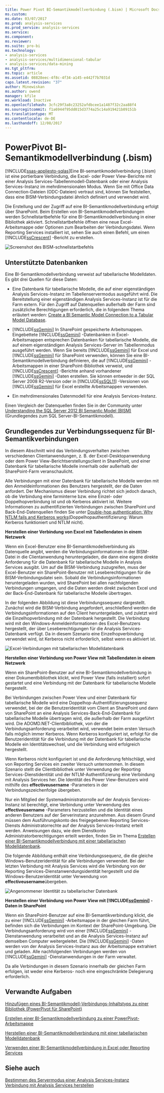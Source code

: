 ```yaml
---
title: Power Pivot BI-Semantikmodellverbindung (.bism) | Microsoft Docs
ms.custom: 
ms.date: 03/07/2017
ms.prod: analysis-services
ms.prod_service: analysis-services
ms.service: 
ms.component: 
ms.reviewer: 
ms.suite: pro-bi
ms.technology:
- analysis-services
- analysis-services/multidimensional-tabular
- analysis-services/data-mining
ms.tgt_pltfrm: 
ms.topic: article
ms.assetid: 08828eec-4f8c-4f34-a145-e442f7b7031d
caps.latest.revision: "37"
author: Minewiskan
ms.author: owend
manager: kfile
ms.workload: Inactive
ms.openlocfilehash: 3cfc29f3a8c23252afdbcee1a1487f32c2aa88f4
ms.sourcegitcommit: f1a6944f95dd015d3774a25c14a919421b09151b
ms.translationtype: MT
ms.contentlocale: de-DE
ms.lasthandoff: 12/08/2017
---
```

# <a name="power-pivot-bi-semantic-model-connection-bism"></a>PowerPivot BI-Semantikmodellverbindung (.bism)
[!INCLUDE[ssas-appliesto-sqlas](../../includes/ssas-appliesto-sqlas.md)]Eine BI-semantikmodellverbindung (.bism) ist eine portierbare Verbindung, die Excel- oder Power View-Berichte mit einer Analysis Services-Tabellenmodell-Datenbank oder einer Analysis Services-Instanz im mehrdimensionalen Modus. Wenn Sie mit Office Data Connection-Dateien (ODC-Dateien) vertraut sind, können Sie feststellen, dass eine BISM-Verbindungsdatei ähnlich definiert und verwendet wird.  
  
 Die Erstellung und der Zugriff auf eine BI-Semantikmodellverbindung erfolgt über SharePoint. Beim Erstellen von BI-Semantikmodellverbindungen werden Schnellstartbefehle für eine BI-Semantikmodellverbindung in einer Bibliothek aktiviert. Schnellstartbefehle öffnen eine neue Excel-Arbeitsmappe oder Optionen zum Bearbeiten der Verbindungsdatei. Wenn Reporting Services installiert ist, sehen Sie auch einen Befehl, um einen [!INCLUDE[ssCrescent](../../includes/sscrescent-md.md)] -Bericht zu erstellen.  
  
 ![Screenshot des BISM-schnellstartbefehls](../../analysis-services/power-pivot-sharepoint/media/ssas-bism-quicklaunch.gif "Screenshot des BISM-schnellstartbefehls")  
  
##  <a name="bkmk_prereq"></a> Unterstützte Datenbanken  
 Eine BI-Semantikmodellverbindung verweist auf tabellarische Modelldaten. Es gibt drei Quellen für diese Daten:  
  
-   Eine Datenbank für tabellarische Modelle, die auf einer eigenständigen Analysis Services-Instanz im Tabellenservermodus ausgeführt wird. Die Bereitstellung einer eigenständigen Analysis Services-Instanz ist für die Farm extern. Für den Zugriff auf Datenquellen außerhalb der Farm sind zusätzliche Berechtigungen erforderlich, die in folgendem Thema erläutert werden: [Create a BI Semantic Model Connection to a Tabular Model Database](../../analysis-services/power-pivot-sharepoint/create-a-bi-semantic-model-connection-to-a-tabular-model-database.md).  
  
-   [!INCLUDE[ssGemini](../../includes/ssgemini-md.md)] In SharePoint gespeicherte Arbeitsmappen. Eingebettete [!INCLUDE[ssGemini](../../includes/ssgemini-md.md)] -Datenbanken in Excel-Arbeitsmappen entsprechen Datenbanken für tabellarische Modelle, die auf einem eigenständigen Analysis Services-Server im Tabellenmodus ausgeführt werden. Wenn Sie bereits [!INCLUDE[ssGemini](../../includes/ssgemini-md.md)] für Excel und [!INCLUDE[ssGemini](../../includes/ssgemini-md.md)] für SharePoint verwenden, können Sie eine BI-Semantikmodellverbindung definieren, die auf [!INCLUDE[ssGemini](../../includes/ssgemini-md.md)] -Arbeitsmappen in einer SharePoint-Bibliothek verweist, und [!INCLUDE[ssCrescent](../../includes/sscrescent-md.md)] -Berichte anhand vorhandener [!INCLUDE[ssGemini](../../includes/ssgemini-md.md)] -Daten erstellen.  Sie können entweder in der SQL Server 2008 R2-Version oder in [!INCLUDE[ssSQL11](../../includes/sssql11-md.md)] -Versionen von [!INCLUDE[ssGemini](../../includes/ssgemini-md.md)] für Excel erstellte Arbeitsmappen verwenden.  
  
-   Ein mehrdimensionales Datenmodell für eine Analysis Services-Instanz.  
  
 Einen Vergleich der Datenquellen finden Sie in der Community unter [Understanding the SQL Server 2012 BI Semantic Model (BISM)](http://www.mssqltips.com/sqlservertip/2818/understanding-the-sql-server-2012-bi-semantic-model-bism/)(Grundlegendes zum SQL Server-BI-Semantikmodell).  
  
## <a name="understanding-the-connection-sequence-for-bi-semantic-connections"></a>Grundlegendes zur Verbindungssequenz für BI-Semantikverbindungen  
 In diesem Abschnitt wird das Verbindungsverhalten zwischen verschiedenen Clientanwendungen, z. B. der Excel-Desktopanwendung oder dem Power View-Berichtserstellungsclient in SharePoint, und einer Datenbank für tabellarische Modelle innerhalb oder außerhalb der SharePoint-Farm veranschaulicht.  
  
 Alle Verbindungen mit einer Datenbank für tabellarische Modelle werden mit den Anmeldeinformationen des Benutzers hergestellt, der die Daten anfordert. Der Mechanismus dieser Verbindung richtet sich jedoch danach, ob die Verbindung eine farminterne bzw. eine Einzel- oder Doppelhopverbindung ist und ob Kerberos aktiviert ist. Weitere Informationen zu authentifizierten Verbindungen zwischen SharePoint und Back-End-Datenquellen finden Sie unter [Double-hop authentication: Why NTLM fails and Kerberos works](http://go.microsoft.com/fwlink/?LinkId=237137)(Doppelhopauthentifizierung: Warum Kerberos funktioniert und NTLM nicht).  
  
 **Herstellen einer Verbindung von Excel mit Tabellendaten in einem Netzwerk**  
  
 Wenn ein Excel-Benutzer eine BI-Semantikmodellverbindung als Datenquelle angibt, werden die Verbindungsinformationen in der BISM-Datei in die Clientanwendung heruntergeladen, die dann eine eigene direkte Anforderung für die Datenbank für tabellarische Modelle in Analysis Services ausgibt. Um auf die BISM-Verbindung zuzugreifen, muss der Excel-Benutzer ein SharePoint-Benutzer mit Leseberechtigungen für die BISM-Verbindungsdatei sein. Sobald die Verbindungsinformationen heruntergeladen wurden, wird SharePoint bei allen nachfolgenden Verbindungen umgangen, und die Daten werden direkt zwischen Excel und der Back-End-Datenbank für tabellarische Modelle übertragen.  
  
 In der folgenden Abbildung ist diese Verbindungssequenz dargestellt. Zunächst wird die BISM-Verbindung angefordert, anschließend werden die Verbindungsinformationen auf den Client heruntergeladen, und zuletzt wird die Einzelhopverbindung mit der Datenbank hergestellt. Die Verbindung wird mit den Windows-Anmeldeinformationen des Excel-Benutzers hergestellt, der über Leseberechtigungen für die Analysis Services-Datenbank verfügt. Da in diesem Szenario eine Einzelhopverbindung verwendet wird, ist Kerberos nicht erforderlich, selbst wenn es aktiviert ist.  
  
 ![Excel-Verbindungen mit tabellarischen Modelldatenbank](../../analysis-services/power-pivot-sharepoint/media/ssas-powerpivotbismconnection-1.gif "Excel-Verbindungen mit tabellarischen Modelldatenbank")  
  
 **Herstellen einer Verbindung von Power View mit Tabellendaten in einem Netzwerk**  
  
 Wenn ein SharePoint-Benutzer auf eine BI-Semantikmodellverbindung in einer Dokumentbibliothek klickt, wird Power View (falls installiert) sofort gestartet und eine Verbindung mit der Datenbank für tabellarische Modelle hergestellt.  
  
 Bei Verbindungen zwischen Power View und einer Datenbank für tabellarische Modelle wird eine Doppelhop-Authentifizierungssequenz verwendet, bei der die Benutzeridentität vom Client an SharePoint und dann von SharePoint an eine Analysis Services-Back-End-Datenbank für tabellarische Modelle übertragen wird, die außerhalb der Farm ausgeführt wird. Die ADOMD.NET-Clientbibliothek, von der die Verbindungsanforderung verarbeitet wird, verwendet beim ersten Versuch falls möglich immer Kerberos. Wenn Kerberos konfiguriert ist, erfolgt für die Benutzeridentität für die Verbindung mit der Datenbank für tabellarische Modelle ein Identitätswechsel, und die Verbindung wird erfolgreich hergestellt.  
  
 Wenn Kerberos nicht konfiguriert ist und die Anforderung fehlschlägt, wird von Reporting Services ein zweiter Versuch unternommen. In diesem Szenario stellt die Clientbibliothek unter Verwendung der Reporting Services-Dienstidentität und der NTLM-Authentifizierung eine Verbindung mit Analysis Services her. Die Identität des Power View-Benutzers wird mithilfe des **effectiveusername** -Parameters in der Verbindungszeichenfolge übergeben.  
  
 Nur ein Mitglied der Systemadministratorrolle auf der Analysis Services-Instanz ist berechtigt, eine Verbindung unter Verwendung des **effectiveusername** -Parameters herzustellen und die Identität eines anderen Benutzers auf der Serverinstanz anzunehmen. Aus diesem Grund müssen dem Ausführungskonto des freigegebenen Reporting Services-Diensts Administratorrechte auf der Analysis Services-Instanz erteilt werden.  Anweisungen dazu, wie dem Dienstkonto Administratorberechtigungen erteilt werden, finden Sie im Thema [Erstellen einer BI-Semantikmodellverbindung mit einer tabellarischen Modelldatenbank](../../analysis-services/power-pivot-sharepoint/create-a-bi-semantic-model-connection-to-a-tabular-model-database.md).  
  
 Die folgende Abbildung enthält eine Verbindungssequenz, die die gleiche Windows-Benutzeridentität für alle Verbindungen verwendet. Bei der letzten Verbindung mit Analysis Services wird die Verbindung von der Reporting Services-Dienstanwendungsidentität hergestellt und die Windows-Benutzeridentität unter Verwendung von **effectiveusername**übergeben.  
  
 ![Angenommener Identität zu tabellarischer Datenbank](../../analysis-services/power-pivot-sharepoint/media/ssas-powerpivotbismconnection-2.gif "angenommener Identität zu tabellarischer Datenbank")  
  
 **Herstellen einer Verbindung von Power View mit [!INCLUDE[ssGemini](../../includes/ssgemini-md.md)] -Daten in SharePoint**  
  
 Wenn ein SharePoint-Benutzer auf eine BI-Semantikverbindung klickt, die zu einer [!INCLUDE[ssGemini](../../includes/ssgemini-md.md)] -Arbeitsmappe in der gleichen Farm führt, befinden sich die Verbindungen im Kontext der SharePoint-Umgebung. Die Verbindungsanforderung wird von einer [!INCLUDE[ssGemini](../../includes/ssgemini-md.md)] -Dienstanwendung verarbeitet und an die Analysis Services-Instanz auf demselben Computer weitergeleitet. Die [!INCLUDE[ssGemini](../../includes/ssgemini-md.md)] -Daten werden von der Analysis Services-Instanz aus der Arbeitsmappe extrahiert und geladen. Alle nachfolgenden Verbindungen werden von [!INCLUDE[ssGemini](../../includes/ssgemini-md.md)] -Dienstanwendungen in der Farm verwaltet.  
  
 Da alle Verbindungen in diesem Szenario innerhalb der gleichen Farm erfolgen, ist weder eine Kerberos- noch eine eingeschränkte Delegierung erforderlich.  
  
##  <a name="bkmk_rel"></a> Verwandte Aufgaben  
 [Hinzufügen eines BI-Semantikmodell-Verbindungs-Inhaltstyps zu einer Bibliothek &#40;PowerPivot für SharePoint&#41;](../../analysis-services/power-pivot-sharepoint/add-bi-semantic-model-connection-content-type-to-library.md)  
  
 [Erstellen einer BI-Semantikmodellverbindung zu einer PowerPivot-Arbeitsmappe](../../analysis-services/power-pivot-sharepoint/create-a-bi-semantic-model-connection-to-a-power-pivot-workbook.md)  
  
 [Herstellen einer BI-Semantikmodellverbindung mit einer tabellarischen Modelldatenbank](../../analysis-services/power-pivot-sharepoint/create-a-bi-semantic-model-connection-to-a-tabular-model-database.md)  
  
 [Verwenden einer BI-Semantikmodellverbindung in Excel oder Reporting Services](../../analysis-services/power-pivot-sharepoint/use-a-bi-semantic-model-connection-in-excel-or-reporting-services.md)  
  
## <a name="see-also"></a>Siehe auch  
 [Bestimmen des Servermodus einer Analysis Services-Instanz](../../analysis-services/instances/determine-the-server-mode-of-an-analysis-services-instance.md)   
 [Verbindung mit Analysis Services herstellen](../../analysis-services/instances/connect-to-analysis-services.md)  
  
  
